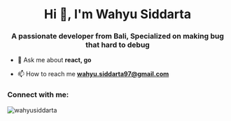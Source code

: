 <h1 align="center">Hi 👋, I'm Wahyu Siddarta</h1>
<h3 align="center">A passionate developer from Bali, Specialized on making bug that hard to debug</h3>

- 💬 Ask me about **react, go**

- 📫 How to reach me **wahyu.siddarta97@gmail.com**

<h3 align="left">Connect with me:</h3>
<p align="left">
</p>

<p><img align="left" src="https://github-readme-stats.vercel.app/api/top-langs?username=wahyusiddarta&show_icons=true&locale=en&layout=compact" alt="wahyusiddarta" /></p>
